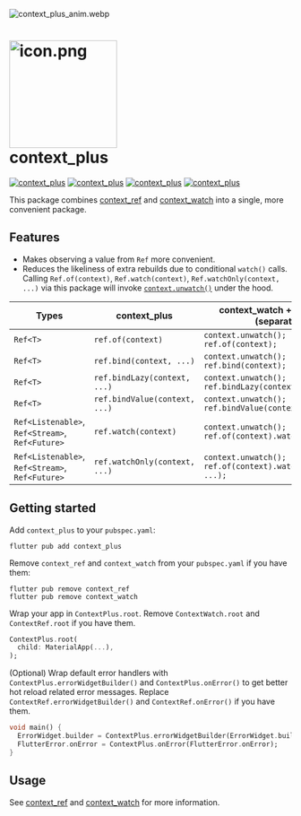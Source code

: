 ![context_plus_anim.webp](https://github.com/s0nerik/context_plus/raw/main/doc/context_plus_anim.webp)

# <img src="https://github.com/s0nerik/context_plus/raw/main/example/web/icons/Icon-192.png" alt="icon.png" width="192"/> <br/> context_plus

[![context_plus](https://img.shields.io/pub/v/context_plus)](https://pub.dev/packages/context_plus)
[![context_plus](https://img.shields.io/pub/likes/context_plus)](https://pub.dev/packages/context_plus)
[![context_plus](https://img.shields.io/pub/points/context_plus)](https://pub.dev/packages/context_plus)
[![context_plus](https://img.shields.io/pub/popularity/context_plus)](https://pub.dev/packages/context_plus)

This package combines [context_ref](https://pub.dev/packages/context_ref) and [context_watch](https://pub.dev/packages/context_watch) into a single, more convenient package.

## Features

- Makes observing a value from `Ref` more convenient.
- Reduces the likeliness of extra rebuilds due to conditional `watch()` calls. Calling `Ref.of(context)`, `Ref.watch(context)`, `Ref.watchOnly(context, ...)` via this package will invoke [`context.unwatch()`](https://github.com/s0nerik/context_plus/tree/master/packages/context_watch#contextunwatch) under the hood.

| Types                                           | context_plus                  | context_watch + context_ref (separately)                      |
|-------------------------------------------------|-------------------------------|---------------------------------------------------------------|
| `Ref<T>`                                        | `ref.of(context)`             | `context.unwatch(); ref.of(context);`                         |
| `Ref<T>`                                        | `ref.bind(context, ...)`      | `context.unwatch(); ref.bind(context);`                       |
| `Ref<T>`                                        | `ref.bindLazy(context, ...)`  | `context.unwatch(); ref.bindLazy(context);`                   |
| `Ref<T>`                                        | `ref.bindValue(context, ...)` | `context.unwatch(); ref.bindValue(context);`                  |
| `Ref<Listenable>`, `Ref<Stream>`, `Ref<Future>` | `ref.watch(context)`          | `context.unwatch(); ref.of(context).watch(context);`          |
| `Ref<Listenable>`, `Ref<Stream>`, `Ref<Future>` | `ref.watchOnly(context, ...)` | `context.unwatch(); ref.of(context).watchOnly(context, ...);` |

## Getting started

Add `context_plus` to your `pubspec.yaml`:
```shell
flutter pub add context_plus
```

Remove `context_ref` and `context_watch` from your `pubspec.yaml` if you have them:
```shell
flutter pub remove context_ref
flutter pub remove context_watch
```

Wrap your app in `ContextPlus.root`. Remove `ContextWatch.root` and `ContextRef.root` if you have them.
```dart
ContextPlus.root(
  child: MaterialApp(...),
);
```

(Optional) Wrap default error handlers with `ContextPlus.errorWidgetBuilder()` and `ContextPlus.onError()` to get better hot reload related error messages. Replace `ContextRef.errorWidgetBuilder()` and `ContextRef.onError()` if you have them.
```dart
void main() {
  ErrorWidget.builder = ContextPlus.errorWidgetBuilder(ErrorWidget.builder);
  FlutterError.onError = ContextPlus.onError(FlutterError.onError);
}
```

## Usage

See [context_ref](https://pub.dev/packages/context_ref) and [context_watch](https://pub.dev/packages/context_watch) for more information.
